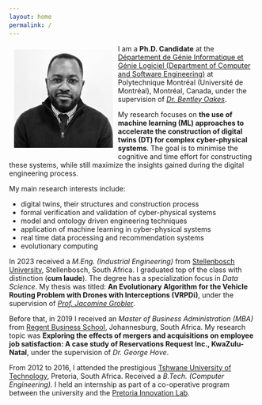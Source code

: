 ```yaml
---
layout: home
permalink: /
---
```

<img alt="Carlos Pambo" src="/assets/images/carlos_pambo-headshot.png" align="left" style="width:200px; margin: 10px 10px 10px 10px;" />

I am a **Ph.D. Candidate** at the [Département de Génie Informatique et Génie Logiciel (Department of Computer and Software Engineering)](https://www.polymtl.ca/gigl/) at Polytechnique Montréal (Université de Montréal), Montréal, Canada, under the supervision of [_Dr. Bentley Oakes_](https://www.polymtl.ca/expertises/oakes-bentley).

My research focuses on **the use of machine learning (ML) approaches to accelerate the construction of digital twins (DT) for complex cyber-physical systems**. The goal is to minimise the cognitive and time effort for constructing these systems, while still maximize the insights gained during the digital engineering process.

My main research interests include:
* digital twins, their structures and construction process
* formal verification and validation of cyber-physical systems
* model and ontology driven engineering techniques
* application of machine learning in cyber-physical systems
* real time data processing and recommendation systems
* evolutionary computing

In 2023 received a _M.Eng. (Industrial Engineering)_ from [Stellenbosch University](https://www.sun.ac.za/english), Stellenbosch, South Africa. 
I graduated top of the class with distinction (**cum laude**). The degree has a specialization focus in _Data Science_. 
My thesis was titled: **An Evolutionary Algorithm for the Vehicle Routing Problem with Drones with Interceptions (VRPDi)**, under the supervision of [_Prof. Jacomine Grobler_](https://scholar.google.co.za/citations?user=_Fm9-S8AAAAJ&hl=en).

Before that, in 2019 I received an _Master of Business Administration (MBA)_ from [Regent Business School](https://regent.ac.za/), Johannesburg, South Africa.
My research topic was **Exploring the effects of mergers and acquisitions on employee job satisfaction:
A case study of Reservations Request Inc., KwaZulu-Natal**, under the supervision of _Dr. George Hove_.

From 2012 to 2016, I attended the prestigious [Tshwane University of Technology](https://www.tut.ac.za/), Pretoria, South Africa.
Received a _B.Tech. (Computer Engineering)_.
I held an internship as part of a co-operative program between the university and the [Pretoria Innovation Lab](https://www.theinnovationhub.com/).


